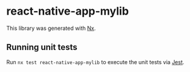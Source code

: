 # react-native-app-mylib

This library was generated with [Nx](https://nx.dev).

## Running unit tests

Run `nx test react-native-app-mylib` to execute the unit tests via [Jest](https://jestjs.io).
